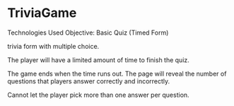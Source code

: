 # TriviaGame

Technologies Used
Objective: Basic Quiz (Timed Form)

trivia form with multiple choice.

The player will have a limited amount of time to finish the quiz.

The game ends when the time runs out. The page will reveal the number of questions that players answer correctly and incorrectly.

Cannot let the player pick more than one answer per question.
